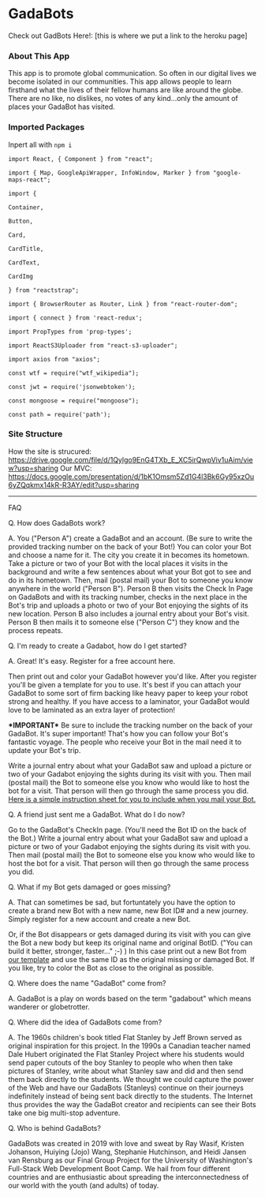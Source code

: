 # GadaBots

Check out GadBots Here!: [this is where we put a link to the heroku page]

### About This App

This app is to promote global communication. So often in our digital lives we become isolated in our communities. This app allows people to learn firsthand what the lives of their fellow humans are like around the globe. There are no like, no dislikes, no votes of any kind...only the amount of places your GadaBot has visited.

### Imported Packages

Inpert all with `npm i`

`import React, { Component } from "react";`

`import { Map, GoogleApiWrapper, InfoWindow, Marker } from "google-maps-react";`

`import {`

`Container,`

`Button,`

`Card,`

`CardTitle,`

`CardText,`

`CardImg`

`} from "reactstrap";`

`import { BrowserRouter as Router, Link } from "react-router-dom";`

`import { connect } from 'react-redux';`

`import PropTypes from 'prop-types';`

`import ReactS3Uploader from "react-s3-uploader";`

`import axios from "axios";`

`const wtf = require("wtf_wikipedia");`

`const jwt = require('jsonwebtoken');`

`const mongoose = require("mongoose");`

`const path = require('path');`

### Site Structure

How the site is strucured: https://drive.google.com/file/d/1Qylgo9EnG4TXb_E_XC5irQwpViv1uAim/view?usp=sharing
Our MVC: https://docs.google.com/presentation/d/1bK1Omsm5Zd1G4l3Bk6Gy95xzOu6yZQqkmx14kR-R3AY/edit?usp=sharing

---

FAQ

Q. How does GadaBots work?

A. You ("Person A") create a GadaBot and an account. (Be sure to write the provided tracking number on the back of your Bot!) You can color your Bot and choose a name for it. The city you create it in becomes its hometown. Take a picture or two of your Bot with the local places it visits in the background and write a few sentences about what your Bot got to see and do in its hometown. Then, mail (postal mail) your Bot to someone you know anywhere in the world ("Person B"). Person B then visits the Check In Page on GadaBots and with its tracking number, checks in the next place in the Bot's trip and uploads a photo or two of your Bot enjoying the sights of its new location. Person B also includes a journal entry about your Bot's visit. Person B then mails it to someone else ("Person C") they know and the process repeats.

Q. I'm ready to create a Gadabot, how do I get started?

A. Great! It's easy. Register for a free account here.

Then print out and color your GadaBot however you'd like. After you register you'll be given a template for you to use. It's best if you can attach your GadaBot to some sort of firm backing like heavy paper to keep your robot strong and healthy. If you have access to a laminator, your GadaBot would love to be laminated as an extra layer of protection!

**\***IMPORTANT**\*** Be sure to include the tracking number on the back of your GadaBot. It's super important! That's how you can follow your Bot's fantastic voyage. The people who receive your Bot in the mail need it to update your Bot's trip.

Write a journal entry about what your GadaBot saw and upload a picture or two of your Gadabot enjoying the sights during its visit with you. Then mail (postal mail) the Bot to someone else you know who would like to host the bot for a visit. That person will then go through the same process you did. [Here is a simple instruction sheet for you to include when you mail your Bot.](instructions.txt)

Q. A friend just sent me a GadaBot. What do I do now?

Go to the GadaBot's CheckIn page. (You'll need the Bot ID on the back of the Bot.) Write a journal entry about what your GadaBot saw and upload a picture or two of your Gadabot enjoying the sights during its visit with you. Then mail (postal mail) the Bot to someone else you know who would like to host the bot for a visit. That person will then go through the same process you did. 

Q. What if my Bot gets damaged or goes missing?

A. That can sometimes be sad, but fortuntately you have the option to create a brand new Bot with a new name, new Bot ID# and a new journey. Simply register for a new account and create a new Bot.

Or, if the Bot disappears or gets damaged during its visit with you can give the Bot a new body but keep its original name and original BotID. ("You can build it better, stronger, faster..." ;-) ) In this case print out a new Bot from [our template](client/public/GadaBotLine.svg) and use the same ID as the original missing or damaged Bot. If you like, try to color the Bot as close to the original as possible.

Q. Where does the name "GadaBot" come from?

A. GadaBot is a play on words based on the term "gadabout" which means wanderer or globetrotter.

Q. Where did the idea of GadaBots come from?

A. The 1960s children's book titled Flat Stanley by Jeff Brown served as original inspiration for this project. In the 1990s a Canadian teacher named Dale Hubert originated the Flat Stanley Project where his students would send paper cutouts of the boy Stanley to people who when then take pictures of Stanley, write about what Stanley saw and did and then send them back directly to the students. We thought we could capture the power of the Web and have our GadaBots (Stanleys) continue on their journeys indefinitely instead of being sent back directly to the students. The Internet thus provides the way the GadaBot creator and recipients can see their Bots take one big multi-stop adventure.

Q. Who is behind GadaBots?

GadaBots was created in 2019 with love and sweat by Ray Wasif, Kristen Johanson, Huiying (Jojo) Wang, Stephanie Hutchinson, and Heidi Jansen van Rensburg as our Final Group Project for the University of Washington's Full-Stack Web Development Boot Camp. We hail from four different countries and are enthusiastic about spreading the interconnectedness of our world with the youth (and adults) of today.
